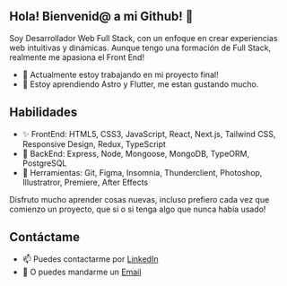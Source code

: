 ## Hola! Bienvenid@ a mi Github! 👋

Soy Desarrollador Web Full Stack, con un enfoque en crear experiencias web intuitivas y dinámicas. Aunque tengo una formación de Full Stack, realmente me apasiona el Front End! 

- 🔭 Actualmente estoy trabajando en mi proyecto final!
- 🌱 Estoy aprendiendo Astro y Flutter, me estan gustando mucho.

## Habilidades 
- ✨ FrontEnd: HTML5, CSS3, JavaScript, React, Next.js, Tailwind CSS, Responsive Design, Redux, TypeScript
- 💾 BackEnd: Express, Node, Mongoose, MongoDB, TypeORM, PostgreSQL
- 🧰 Herramientas: Git, Figma, Insomnia, Thunderclient, Photoshop, Illustratror, Premiere, After Effects

Disfruto mucho aprender cosas nuevas, incluso prefiero cada vez que comienzo un proyecto, que si o si tenga algo que nunca había usado!  

## Contáctame
- 📫 Puedes contactarme por [LinkedIn](https://www.linkedin.com/in/carlosducros/)
- 📧 O puedes mandarme un [Email](mailto:ducroscarlospablo@gmail.com)

